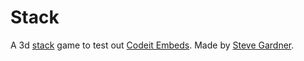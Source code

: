 # Stack
A 3d [stack](https://itunes.apple.com/us/app/stack/id1080487957?mt=8) game to test out [Codeit Embeds](https://codeit.codes). Made by [Steve Gardner](https://twitter.com/steeevg).
